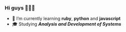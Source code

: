 ### Hi guys 👋🇧🇷



- 🌱 I’m currently learning **ruby**, **python** and **javascript**
- :mortar_board: Studying ***Analysis and Development of Systems***
